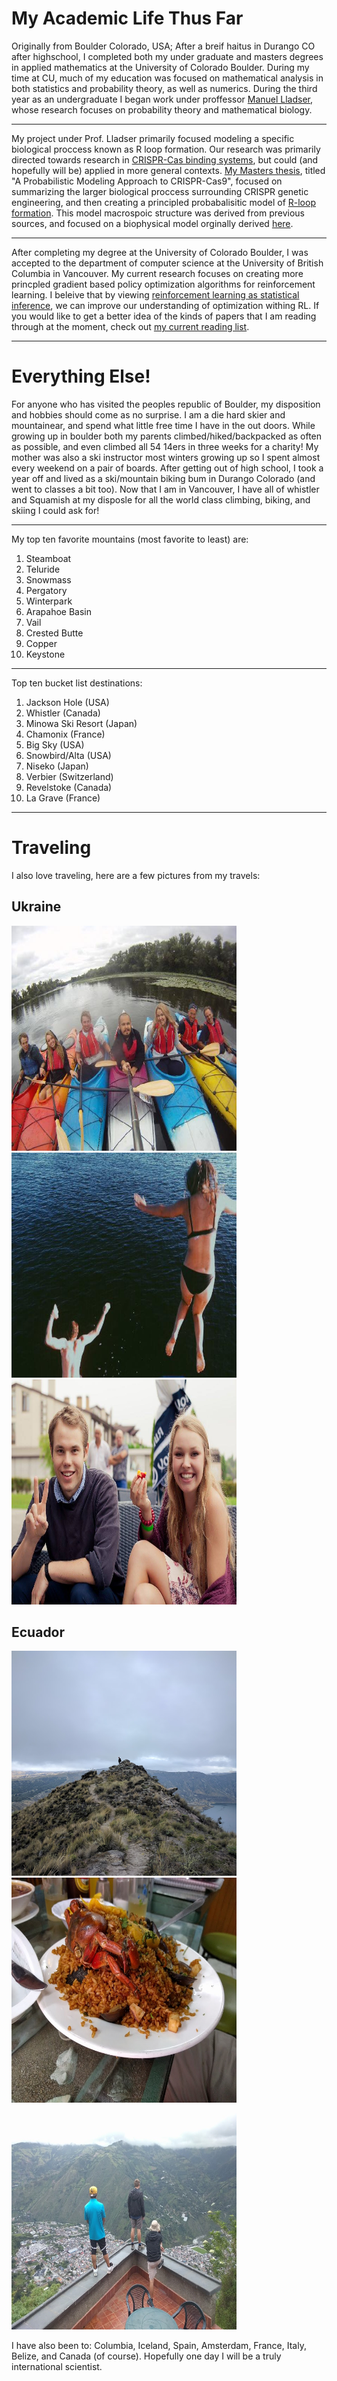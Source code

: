 # My Academic Life Thus Far
Originally from Boulder Colorado, USA; After a breif haitus in Durango CO after highschool, I completed both my under graduate and masters degrees in applied mathematics at the University of Colorado Boulder. During my time at CU, much of my education was focused on mathematical analysis in both statistics and probability theory, as well as numerics. During the third year as an undergraduate I began work under proffessor [Manuel Lladser](https://amath.colorado.edu/faculty/lladser/), whose research focuses on probability theory and mathematical biology. 

---

My project under Prof. Lladser primarily focused modeling a specific biological proccess known as R loop formation. Our research was primarily directed towards research in [CRISPR-Cas binding systems](https://ghr.nlm.nih.gov/primer/genomicresearch/genomeediting), but could (and hopefully will be) applied in more general contexts. [My Masters thesis](https://scholar.colorado.edu/cgi/viewcontent.cgi?article=1119&context=appm_gradetds), titled "A Probabilistic Modeling Approach to CRISPR-Cas9", focused on summarizing the larger biological proccess surrounding CRISPR genetic engineering, and then creating a principled probabalisitic model of [R-loop formation](https://www.sciencedirect.com/topics/biochemistry-genetics-and-molecular-biology/r-loop). This model macrospoic structure was derived from previous sources, and focused on a biophysical model orginally derived [here](https://journals.plos.org/ploscompbiol/article?id=10.1371/journal.pcbi.1004724). 

---

After completing my degree at the University of Colorado Boulder, I was accepted to the department of computer science at the University of British Columbia in Vancouver. My current research focuses on creating more princpled gradient based policy optimization algorithms for reinforcement learning. I beleive that by viewing [reinforcement learning as statistical inference](https://arxiv.org/pdf/1805.00909.pdf), we can improve our understanding of optimization withing RL. If you would like to get a better idea of the kinds of papers that I am reading through at the moment, check out [my current reading list](https://wilderlavington.github.io/readinglist/).

---

# Everything Else!
For anyone who has visited the peoples republic of Boulder, my disposition and hobbies should come as no surprise. I am a die hard skier and mountainear, and spend what little free time I have in the out doors. While growing up in boulder both my parents climbed/hiked/backpacked as often as possible, and even climbed all 54 14ers in three weeks for a charity! My mother was also a ski instructor most winters growing up so I spent almost every weekend on a pair of boards. After getting out of high school, I took a year off and lived as a ski/mountain biking bum in Durango Colorado (and went to classes a bit too). Now that I am in Vancouver, I have all of whistler and Squamish at my disposle for all the world class climbing, biking, and skiing I could ask for!

---

My top ten favorite mountains (most favorite to least) are:
1. Steamboat
2. Teluride
3. Snowmass
4. Pergatory
5. Winterpark
6. Arapahoe Basin
7. Vail
8. Crested Butte
9. Copper
10. Keystone

---

Top ten bucket list destinations: 
1. Jackson Hole (USA)
2. Whistler (Canada)
3. Minowa Ski Resort (Japan)
4. Chamonix (France)
5. Big Sky (USA)
6. Snowbird/Alta (USA)
7. Niseko (Japan)
8. Verbier (Switzerland)
9. Revelstoke (Canada)
10. La Grave (France)


---

# Traveling 
I also love traveling, here are a few pictures from my travels:

## Ukraine 

<img src="/assets/ukraine/ukraine2.jpg"  width="360" height="360"><img src="/assets/ukraine/ukraine3.jpg"  width="360" height="360"><img src="/assets/ukraine/ukraine4.jpg"  width="360" height="360">

## Ecuador

<img src="/assets/ecuador/ecuador1.jpg"  width="360" height="360"><img src="/assets/ecuador/ecuador2.jpg"  width="360" height="360"><img src="/assets/ecuador/ecuador4.jpg"  width="360" height="360">

I have also been to: Columbia, Iceland, Spain, Amsterdam, France, Italy, Belize, and Canada (of course). Hopefully one day I will be a truly international scientist.

